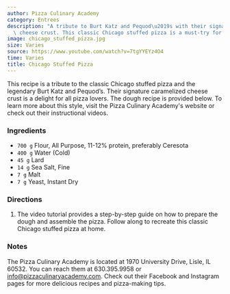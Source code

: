 ```yaml
---
author: Pizza Culinary Academy
category: Entrees
description: "A tribute to Burt Katz and Pequod\u2019s with their signature caramelized\
  \ cheese crust. This classic Chicago stuffed pizza is a must-try for all pizza lovers."
image: chicago_stuffed_pizza.jpg
size: Varies
source: https://www.youtube.com/watch?v=7tgYYEYz4O4
time: Varies
title: Chicago Stuffed Pizza
---
```

This recipe is a tribute to the classic Chicago stuffed pizza and the legendary Burt Katz and Pequod’s. Their signature caramelized cheese crust is a delight for all pizza lovers. The dough recipe is provided below. To learn more about this style, visit the Pizza Culinary Academy's website or check out their instructional videos.

### Ingredients

* `700 g` Flour, All Purpose, 11-12% protein, preferably Ceresota
* `400 g` Water (Cold)
* `45 g` Lard
* `14 g` Sea Salt, Fine
* `7 g` Malt
* `7 g` Yeast, Instant Dry

### Directions

1. The video tutorial provides a step-by-step guide on how to prepare the dough and assemble the pizza. Follow along to recreate this classic Chicago stuffed pizza at home.

### Notes

The Pizza Culinary Academy is located at 1970 University Drive, Lisle, IL 60532. You can reach them at 630.395.9958 or info@pizzaculinaryacademy.com. Check out their Facebook and Instagram pages for more delicious recipes and pizza-making tips.